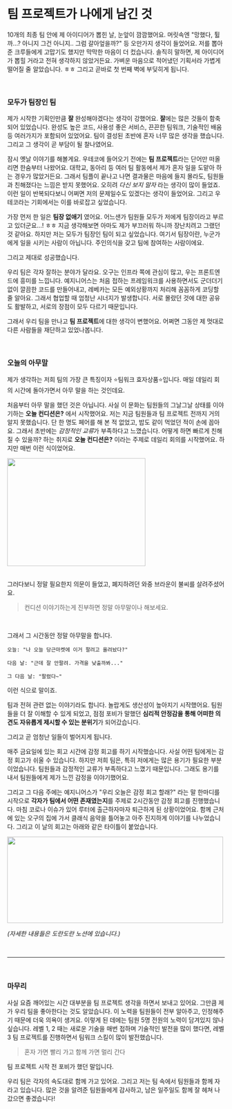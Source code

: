 # 팀 프로젝트가 나에게 남긴 것

10개의 최종 팀 안에 제 아이디어가 뽑힌 날, 눈앞이 깜깜했어요. 머릿속엔 "망했다, 튈까...? 아니지 그건 아니지.. 그럼 갈아엎을까?" 등 오만가지 생각이 들었어요. 저를 뽑아준 크루들에게 고맙기도 했지만 막막한 마음이 더 컸습니다. 솔직히 말하면, 제 아이디어가 뽑힐 거라고 전혀 생각하지 않았거든요. 가벼운 마음으로 적어냈던 기획서라 가볍게 떨어질 줄 알았습니다. ㅎㅎ 그리고 곧바로 첫 번째 벽에 부딪히게 됩니다.

<br/>

### 모두가 팀장인 팀

제가 시작한 기획인만큼 **잘** 완성해야겠다는 생각이 강했어요. **잘**에는 많은 것들이 함축되어 있었습니다. 완성도 높은 코드, 사용성 좋은 서비스, 끈끈한 팀워크, 기술적인 배움 등 여러가지가 포함되어 있었어요. 팀이 결성된 초반에 혼자 너무 많은 생각을 했습니다. 그리고 그 생각이 곧 부담이 될 찰나였어요.

잠시 옛날 이야기를 해볼게요. 우테코에 들어오기 전에는 **팀 프로젝트**라는 단어만 떠올리면 한숨부터 나왔어요. 대학교, 동아리 등 여러 팀 활동에서 제가 혼자 일을 도맡아 하는 경우가 많았거든요. 그래서 팀플이 끝나고 나면 결과물은 마음에 들지 몰라도, 팀원들과 친해졌다는 느낌은 받지 못했어요. 오히려 *다신 보지 말자* 라는 생각이 많이 들었죠. 이런 일이 반복되다보니 어쩌면 저의 문제일수도 있겠다는 생각이 들었어요. 그리고 우테코라는 기회에서는 이를 바로잡고 싶었습니다.

가장 먼저 한 일은 **팀장 없애기** 였어요. 어느샌가 팀원들 모두가 저에게 팀장이라고 부르고 있더군요...! ㅎㅎ 지금 생각해보면 아마도 제가 부끄러워 하니까 장난치려고 그랬던 것 같아요. 하지만 저는 모두가 팀장인 팀이 되고 싶었습니다. 여기서 팀장이란, 누군가에게 일을 시키는 사람이 아닙니다. 주인의식을 갖고 팀에 참여하는 사람이에요.

그리고 제대로 성공했습니다.

우리 팀은 각자 잘하는 분야가 달라요. 오구는 인프라 쪽에 관심이 많고, 우는 프론트엔드에 흥미를 느낍니다. 예지니어스는 처음 접하는 프레임워크를 사용하면서도 군더더기 없이 깔끔한 코드를 만들어내고, 레베카는 모든 예외상황까지 처리해 꼼꼼하게 코딩할 줄 알아요. 그래서 협업할 때 엄청난 시너지가 발생합니다. 서로 몰랐던 것에 대한 공유도 활발하고, 서로의 장점이 모두 다르기 때문입니다.

그래서 우리 팀을 만나고 **팀 프로젝트**에 대한 생각이 변했어요. 어쩌면 그동안 제 멋대로 다른 사람들을 재단하고 있었나봅니다.


<br/>

### 오늘의 아무말

제가 생각하는 저희 팀의 가장 큰 특징이자 ⭐️팀워크 효자상품⭐️입니다. 매일 데일리 회의 시간에 돌아가면서 아무 말을 하는 것인데요.

처음부터 아무 말을 했던 것은 아닙니다. 사실 이 문화는 팀원들의 그날그날 상태를 이야기하는 **오늘 컨디션은?** 에서 시작했어요. 저는 지금 팀원들과 팀 프로젝트 전까지 거의 알지 못했습니다. 단 한 명도 페어를 해 본 적 없었고, 밥도 같이 먹었던 적이 손에 꼽아요. 그래서 초반에는 *감정적인 교류*가 부족하다고 느꼈습니다. 어떻게 하면 빠르게 친해질 수 있을까? 하는 취지로 **오늘 컨디션은?** 이라는 주제로 데일리 회의를 시작했어요. 하지만 매번 이런 식이었어요.

<img src="https://user-images.githubusercontent.com/19922698/90982698-c70a6a80-e5a3-11ea-9d51-556e3669b99b.png" width="320" height="250" />

<br/>
<br/>

그러다보니 정말 필요한지 의문이 들었고, 폐지하려던 와중 브라운이 불씨를 살려주셨어요. 

> 컨디션 이야기하는게 진부하면 정말 아무말이나 해보세요.

<br/>

그래서 그 시간동안 정말 아무말을 합니다.

```
오늘: "나 오늘 당근마켓에 이거 팔려고 올려놨다?"

다음 날: "근데 잘 안팔려. 가격을 낮출까봐..."

그 다음 날: "팔렸다~"
```

이런 식으로 말이죠.

팀과 전혀 관련 없는 이야기라도 합니다. 놀랍게도 생산성이 높아지기 시작했어요. 팀원들을 더 잘 이해할 수 있게 되었고, 점점 포비가 말했던 **심리적 안정감을 통해 어떠한 의견도 자유롭게 제시할 수 있는 분위기**가 되어갔습니다.

그리고 곧 엄청난 일들이 벌어지게 됩니다.

매주 금요일에 있는 회고 시간에 감정 회고를 하기 시작했습니다. 사실 어떤 팀에게는 감정 회고가 쉬울 수 있습니다. 하지만 저희 팀은, 특히 저에게는 많은 용기가 필요한 부분이었습니다. 팀원들과 감정적인 교류가 부족하다고 느꼈기 때문입니다. 그래도 용기를 내서 팀원들에게 제가 느낀 감정을 이야기했어요.

그리고 그 다음 주에는 예지니어스가 "우리 오늘은 감정 회고 할래?" 라는 말 한마디를 시작으로 **각자가 팀에서 어떤 존재였는지**를 주제로 2시간동안 감정 회고를 진행했습니다. 마침 코로나 이슈가 있어 루터에 출근하자마자 퇴근하게 된 상황이었어요. 함께 근처에 있는 오구의 집에 가서 클래식 음악을 틀어놓고 아주 진지하게 이야기를 나누었습니다. 그리고 이 날의 회고는 아래와 같은 타이틀이 붙었습니다.

<img src="https://user-images.githubusercontent.com/19922698/90982936-8ca1cd00-e5a5-11ea-8fdc-044846038534.png" width="500" height="200" />

*(자세한 내용들은 도란도란 노션에 있습니다.)*

<br/>

---
<br/>

### 마무리

사실 요즘 깨어있는 시간 대부분을 팀 프로젝트 생각을 하면서 보내고 있어요. 그만큼 제가 우리 팀을 좋아한다는 것도 알았습니다. 이 노력을 팀원들이 전부 알아주고, 인정해주기 때문에 더욱 의욕이 생겨요. 이렇게 된 데에는 팀원 5명 전원의 노력이 담겨있지 않나 싶습니다. 레벨 1, 2 때는 새로운 기술을 매번 접하며 기술적인 발전을 많이 했다면, 레벨 3 팀 프로젝트를 진행하면서 팀워크 스킬이 많이 발전했습니다.



> 혼자 가면 빨리 가고 함께 가면 멀리 간다



팀 프로젝트 시작 전 포비가 했던 말입니다.

우리 팀은 각자의 속도대로 함께 가고 있어요. 그리고 저는 팀 속에서 팀원들과 함께 자라고 있습니다. 많은 것을 알려준 팀원들에게 감사하고, 남은 일주일도 함께 잘 헤쳐 나갔으면 좋겠습니다!
